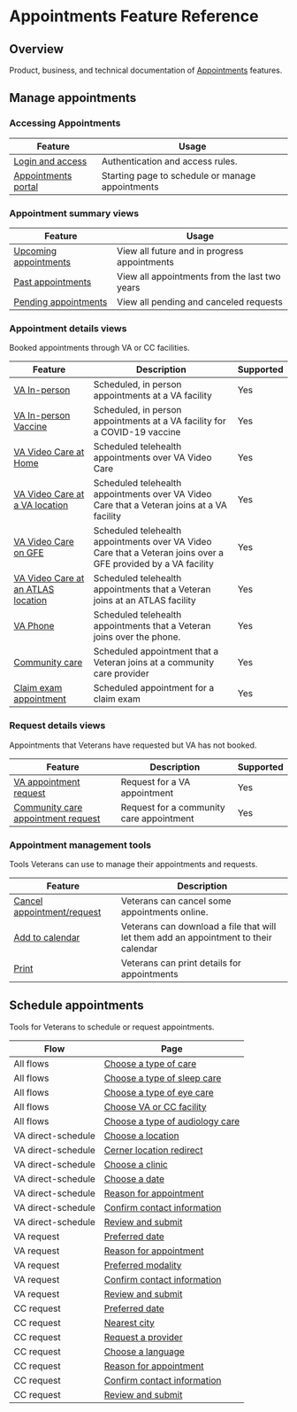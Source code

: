 
# Appointments Feature Reference

## Overview

Product, business, and technical documentation of [Appointments](https://github.com/department-of-veterans-affairs/va.gov-team/tree/master/products/health-care/appointments/va-online-scheduling) features.

<!-- 
See also:
- [Business rules](https://github.com/department-of-veterans-affairs/va.gov-team/blob/master/products/health-care/appointments/va-online-scheduling/engineering/vaos_business_rules.md#vaos-product-and-business-rules)
- [User flows](https://www.figma.com/file/xRs9s6QWoBPRhpdYCGc3cV/User-Flow?node-id=267-19369&t=jIup4zOCLhBYNOvO-4)
- [Copy docs](https://github.com/department-of-veterans-affairs/va.gov-team/tree/master/products/health-care/appointments/va-online-scheduling/content)
- [Page templates](https://www.figma.com/file/twogqAIoOL9WAFRqvUbwiS/VAOS-Templates?node-id=0-2&t=vycMTsKnfBPu5MKo-4)
-->

## Manage appointments

### Accessing Appointments

| Feature | Usage | 
|---|---|
| [Login and access](./login-and-access.md) | Authentication and access rules. |
| [Appointments portal](./appointments-home.md) | Starting page to schedule or manage appointments |

### Appointment summary views

| Feature | Usage | 
|---|---|
| [Upcoming appointments](./appointment-lists/upcoming-list.md) | View all future and in progress appointments |
| [Past appointments](./appointment-lists/past-list.md) | View all appointments from the last two years |  
| [Pending appointments](./appointment-lists/pending-list.md) | View all pending and canceled requests | 

### Appointment details views
Booked appointments through VA or CC facilities.

| Feature | Description | Supported |
|---|---|---|
| [VA In-person](./appointment-types/va-in-person.md)  | Scheduled, in person appointments at a VA facility | Yes |
| [VA In-person Vaccine](./appointment-types/va-in-person-vaccine.md) | Scheduled, in person appointments at a VA facility for a COVID-19 vaccine | Yes |
| [VA Video Care at Home](./appointment-types/va-video-care-at-home.md) | Scheduled telehealth appointments over VA Video Care | Yes |
| [VA Video Care at a VA location](./appointment-types/va-video-care-at-a-va-location.md) |  Scheduled telehealth appointments over VA Video Care that a Veteran joins at a VA facility | Yes | 
| [VA Video Care on GFE](./appointment-types/va-video-care-on-gfe.md) |  Scheduled telehealth appointments over VA Video Care that a Veteran joins over a GFE provided by a VA facility | Yes |
| [VA Video Care at an ATLAS location](./appointment-types/va-video-care-at-atlas-location.md) |  Scheduled telehealth appointments that a Veteran joins at an ATLAS facility  | Yes |
| [VA Phone](./appointment-types/va-phone.md) |  Scheduled telehealth appointments that a Veteran joins over the phone. | Yes |
| [Community care](./appointment-types/community-care.md) |  Scheduled appointment that a Veteran joins at a community care provider | Yes | 
| [Claim exam appointment](./appointment-types/claim-exam.md) | Scheduled appointment for a claim exam | Yes |

### Request details views
Appointments that Veterans have requested but VA has not booked.

| Feature | Description | Supported |
|---|---|---|
| [VA appointment request](./appointment-types/va-request.md)  | Request for a VA appointment | Yes |
| [Community care appointment request](./appointment-types/community-care-request.md) | Request for a community care appointment | Yes |

### Appointment management tools
Tools Veterans can use to manage their appointments and requests.

| Feature | Description | 
|---|---|
| [Cancel appointment/request](./tools/tool-cancel.md) | Veterans can cancel some appointments online. | 
| [Add to calendar](./tools/tool-add-to-calendar.md) | Veterans can download a file that will let them add an appointment to their calendar | 
| [Print](./tools/tool-print.md) | Veterans can print details for appointments | 

## Schedule appointments
Tools for Veterans to schedule or request appointments.

| Flow | Page |
|---|---|
| All flows | [Choose a type of care](./schedule-flow/all--type-of-care.md) |
| All flows | [Choose a type of sleep care](./schedule-flow/choose-a-type-of-sleep-care.md) |
| All flows | [Choose a type of eye care](./schedule-flow/choose-a-type-of-eye-care.md) |
| All flows | [Choose VA or CC facility](./schedule-flow/choose-VA-or-CC-facility.md) |
| All flows | [Choose a type of audiology care](./schedule-flow/choose-a-type-of-audiology-care.md) |
| VA direct-schedule | [Choose a location](./schedule-flow/va-direct--choose-location.md) | 
| VA direct-schedule | [Cerner location redirect](./schedule-flow/cerner-location-redirect.md) |
| VA direct-schedule | [Choose a clinic](./schedule-flow/choose-a-VA-clinic.md) |
| VA direct-schedule | [Choose a date](./schedule-flow/choose-a-date.md) |
| VA direct-schedule | [Reason for appointment](./schedule-flow/reason-for-appointment.md) |
| VA direct-schedule | [Confirm contact information](./schedule-flow/confirm-contact-information.md) |
| VA direct-schedule | [Review and submit](./schedule-flow/review-and-submit-VA-direct-schedule.md) |
| VA request | [Preferred date](./schedule-flow/preferred-date-VA-request.md) |
| VA request | [Reason for appointment](./schedule-flow/reason-for-appointment-VA-request.md) |
| VA request | [Preferred modality](./schedule-flow/preferred-modality.md) |
| VA request | [Confirm contact information](./schedule-flow/confirm-contact-information-request.md) |
| VA request | [Review and submit](./schedule-flow/review-and-submit-VA-request.md) |
| CC request | [Preferred date](./schedule-flow/preferred-date-CC.md) |
| CC request | [Nearest city](./schedule-flow/nearest-city-CC.md) |
| CC request | [Request a provider](./schedule-flow/request-a-provider.md) |
| CC request | [Choose a language](./schedule-flow/choose-a-language.md) |
| CC request | [Reason for appointment](./schedule-flow/reason-for-appointment-CC.md) |
| CC request | [Confirm contact information](./schedule-flow/confirm-contact-information-CC.md) |
| CC request | [Review and submit](./schedule-flow/review-and-submit-CC.md) |



